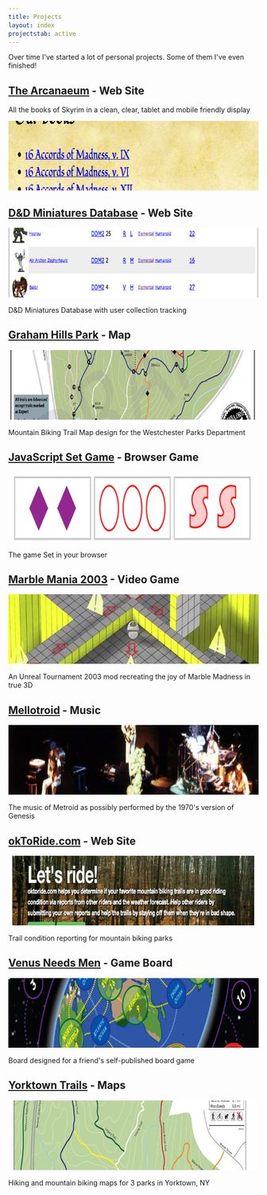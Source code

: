 ```yaml
---
title: Projects
layout: index
projectstab: active
---
```


Over time I've started a lot of personal projects. Some of them I've even finished!

## [The Arcanaeum](/projects/the-arcanaeum/) - Web Site

All the books of Skyrim in a clean, clear, tablet and mobile friendly display

<img width="780" height="140" src="/images/banner-the-arcanaeum.png" class="img-polaroid">

## [D&D Miniatures Database](/projects/ddmdb/) - Web Site

<img width="780" height="140" src="/images/banner-ddmdb.png" class="img-polaroid">

D&D Miniatures Database with user collection tracking

## [Graham Hills Park](/projects/graham-hills-park/) - Map

<img width="780" height="140" src="/images/banner-graham-hills-park.jpeg" class="img-polaroid">

Mountain Biking Trail Map design for the Westchester Parks Department

## [JavaScript Set Game](/projects/javascript-set/) - Browser Game

<img width="780" height="140" src="/images/banner-javascript-set.png" class="img-polaroid">

The game Set in your browser

## [Marble Mania 2003](/projects/marble-mania-2003/) - Video Game

<img width="780" height="140" src="/images/banner-marble-mania-2003.jpeg" class="img-polaroid">

An Unreal Tournament 2003 mod recreating the joy of Marble Madness in true 3D

## [Mellotroid](/projects/mellotroid/) - Music

<img width="780" height="140" src="/images/banner-mellotroid.png" class="img-polaroid">

The music of Metroid as possibly performed by the 1970's version of Genesis

## [okToRide.com](/projects/oktoride/) - Web Site

<img width="780" height="140" src="/images/banner-oktoride.png" class="img-polaroid">

Trail condition reporting for mountain biking parks

## [Venus Needs Men](/projects/venus-needs-men/) - Game Board

<img width="780" height="140" src="/images/banner-venus-needs-men.png" class="img-polaroid">

Board designed for a friend's self-published board game

## [Yorktown Trails](/projects/yorktown-trails/) - Maps

<img width="780" height="140" src="/images/banner-yorktown-trails.png" class="img-polaroid">

Hiking and mountain biking maps for 3 parks in Yorktown, NY

<!--
## [Continuous Integration Build Monitor](/projects/ci-build-monitor/) - Quartz Composer

<img width="780" height="140" src="/images/banner-ci-build-monitor.jpeg" class="img-polaroid">

Mac Screensaver for displaying Continious Integration project statuses

## [Development Tips Screensaver](/projects/dev-tips-screensaver/) - Quartz Composer

<img width="780" height="140" src="/images/banner-development-tips-screensaver.png" class="img-polaroid">

Mac Screensaver for displaying software development tips and reminders

## [RPG Audio Mixer](/projects/rpg-audio-mixer/) - Java

<img width="780" height="140" src="/images/banner-rpg-audio-mixer.png" class="img-polaroid">

An music and sound effect tool for pen & paper RPGs

## [RPG Table](/projects/rpg-table/) - Google SketchUp

<img width="780" height="140" src="/images/banner-rpg-table.jpeg" class="img-polaroid">

Gaming furniture concept design

## [Scavenger Hunt](/projects/scavenger-hunt/) - UnrealScript

<img width="780" height="140" src="/images/banner-scavenger-hunt.png" class="img-polaroid">

A scavenger hunt themed game mod for Unreal Tournament

-->

